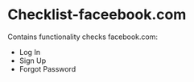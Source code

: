 # Checklist-faceebook.com

Contains functionality checks facebook.com:
- Log In
- Sign Up
- Forgot Password
